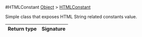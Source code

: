 #HTMLConstant
[Object]() > [HTMLConstant]()

<p>Simple class that exposes HTML String related constants value.</p>

Return type | Signature
--- | ---:
